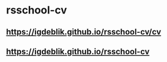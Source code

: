 # rsschool-cv
## https://igdeblik.github.io/rsschool-cv/cv
## https://igdeblik.github.io/rsschool-cv

